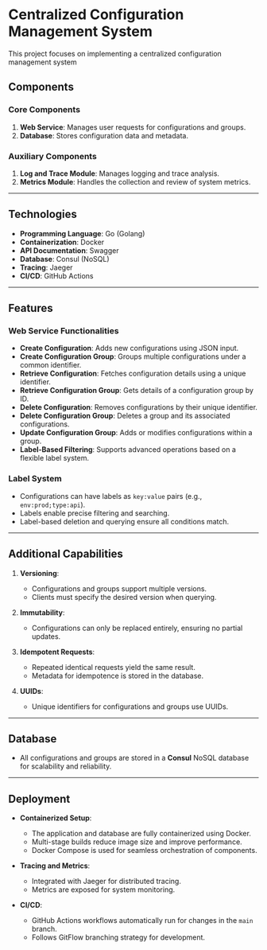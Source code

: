 # Centralized Configuration Management System

This project focuses on implementing a centralized configuration management system

## Components

### Core Components
1. **Web Service**: Manages user requests for configurations and groups.
2. **Database**: Stores configuration data and metadata.

### Auxiliary Components
1. **Log and Trace Module**: Manages logging and trace analysis.
2. **Metrics Module**: Handles the collection and review of system metrics.

---

## Technologies

- **Programming Language**: Go (Golang)
- **Containerization**: Docker
- **API Documentation**: Swagger
- **Database**: Consul (NoSQL)
- **Tracing**: Jaeger
- **CI/CD**: GitHub Actions

---

## Features

### Web Service Functionalities
- **Create Configuration**: Adds new configurations using JSON input.
- **Create Configuration Group**: Groups multiple configurations under a common identifier.
- **Retrieve Configuration**: Fetches configuration details using a unique identifier.
- **Retrieve Configuration Group**: Gets details of a configuration group by ID.
- **Delete Configuration**: Removes configurations by their unique identifier.
- **Delete Configuration Group**: Deletes a group and its associated configurations.
- **Update Configuration Group**: Adds or modifies configurations within a group.
- **Label-Based Filtering**: Supports advanced operations based on a flexible label system.

### Label System
- Configurations can have labels as `key:value` pairs (e.g., `env:prod;type:api`).
- Labels enable precise filtering and searching.
- Label-based deletion and querying ensure all conditions match.

---

## Additional Capabilities

1. **Versioning**:
   - Configurations and groups support multiple versions.
   - Clients must specify the desired version when querying.

2. **Immutability**:
   - Configurations can only be replaced entirely, ensuring no partial updates.

3. **Idempotent Requests**:
   - Repeated identical requests yield the same result.
   - Metadata for idempotence is stored in the database.

4. **UUIDs**:
   - Unique identifiers for configurations and groups use UUIDs.

---

## Database

- All configurations and groups are stored in a **Consul** NoSQL database for scalability and reliability.

---

## Deployment

- **Containerized Setup**:
  - The application and database are fully containerized using Docker.
  - Multi-stage builds reduce image size and improve performance.
  - Docker Compose is used for seamless orchestration of components.

- **Tracing and Metrics**:
  - Integrated with Jaeger for distributed tracing.
  - Metrics are exposed for system monitoring.

- **CI/CD**:
  - GitHub Actions workflows automatically run for changes in the `main` branch.
  - Follows GitFlow branching strategy for development.


